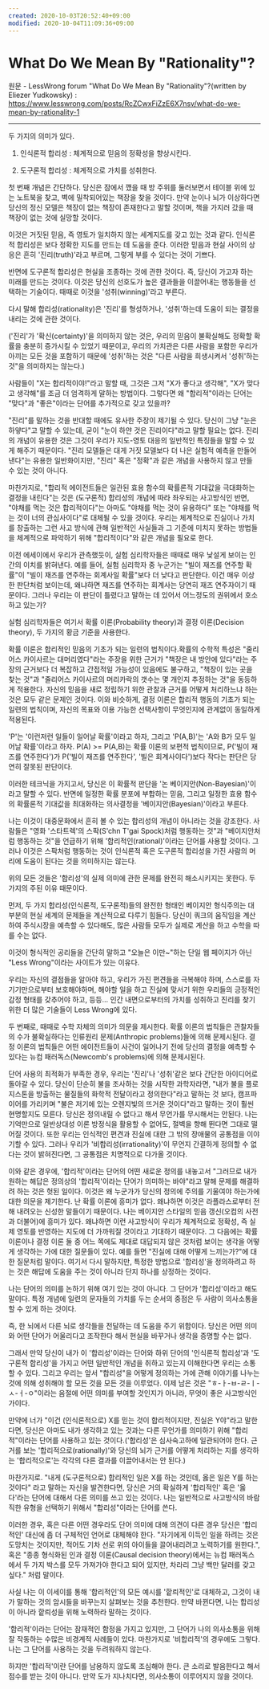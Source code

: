 ```yaml
---
created: 2020-10-03T20:52:40+09:00
modified: 2020-10-04T11:09:36+09:00
---
```


# What Do We Mean By "Rationality"?

원문 - LessWrong forum "What Do We Mean By "Rationality"?(written by Eliezer Yudkowsky) : https://www.lesswrong.com/posts/RcZCwxFiZzE6X7nsv/what-do-we-mean-by-rationality-1

-----------------

 
두 가지의 의미가 있다.

1. 인식론적 합리성 : 체계적으로 믿음의 정확성을 향상시킨다.

2. 도구론적 합리성 : 체계적으로 가치를 성취한다.

첫 번째 개념은 간단하다. 당신은 잠에서 깼을 때 방 주위를 둘러보면서 테이블 위에 있는 노트북을 찾고, 벽에 밀착되어있는 책장을 찾을 것이다. 만약 눈이나 뇌가 이상하다면 당신의 정신 모델은 책장이 없는 책장이 존재한다고 말할 것이며, 책을 가지러 갔을 때 책장이 없는 것에 실망할 것이다.

이것은 거짓된 믿음, 즉 영토가 일치하지 않는 세계지도를 갖고 있는 것과 같다. 인식론적 합리성은 보다 정확한 지도를 만드는 데 도움을 준다. 이러한 믿음과 현실 사이의 상응은 흔히 '진리(truth)'라고 부르며, 그렇게 부를 수 있다는 것이 기쁘다.

반면에 도구론적 합리성은 현실을 조종하는 것에 관한 것이다. 즉, 당신이 가고자 하는 미래를 만드는 것이다. 이것은 당신의 선호도가 높은 결과들을 이끌어내는 행동들을 선택하는 기술이다. 때때로 이것을 '성취(winning)'라고 부른다.

다시 말해 합리성(rationality)은 '진리'를 형성하거나, '성취'하는데 도움이 되는 결정을 내리는 것에 관한 것이다.

('진리'가 '확신(certainty)'을 의미하지 않는 것은, 우리의 믿음이 불확실해도 정확할 확률을 충분히 증가시킬 수 있었기 때문이고, 우리의 가치관은 다른 사람을 포함한 우리가 아끼는 모든 것을 포함하기 때문에 '성취'하는 것은 "다른 사람을 희생시켜서 '성취'하는 것"을 의미하지는 않는다.)

사람들이 "X는 합리적이야!"라고 말할 때, 그것은 그저 "X가 좋다고 생각해", "X가 맞다고 생각해"를 조금 더 엄격하게 말하는 방법이다. 그렇다면 왜 "합리적"이라는 단어는 "맞다"과 "좋은"이라는 단어를 추가적으로 갖고 있을까?

"진리"를 말하는 것을 반대할 때에도 유사한 주장이 제기될 수 있다. 당신이 그냥 "눈은 하얗다"고 말할 수 있는데, 굳이 "눈이 하얀 것은 진리이다"라고 말할 필요는 없다. 진리의 개념이 유용한 것은 그것이 우리가 지도-영토 대응의 일반적인 특징들을 말할 수 있게 해주기 때문이다. "진리 모델들은 대게 거짓 모델보다 더 나은 실험적 예측을 만들어낸다"는 유용한 일반화이지만, "진리" 혹은 "정확"과 같은 개념을 사용하지 않고 만들 수 있는 것이 아니다.

마찬가지로, "합리적 에이전트들은 일관된 효용 함수의 확률론적 기대값을 극대화하는 결정을 내린다"는 것은 (도구론적) 합리성의 개념에 따라 좌우되는 사고방식인 반면, "야채를 먹는 것은 합리적이다"는 아마도 "야채를 먹는 것이 유용하다" 또는 "야채를 먹는 것이 너의 관심사이다"로 대체될 수 있을 것이다. 우리는 체계적으로 진실이나 가치를 창출하는 그런 사고 방식에 관해 일반적인 사실들과 그 기준에 미치지 못하는 방법들을 체계적으로 파악하기 위해 "합리적이다"와 같은 개념을 필요로 한다.

이전 에세이에서 우리가 관측했듯이, 실험 심리학자들은 때때로 매우 낯설게 보이는 인간의 이치를 밝혀낸다. 예를 들어, 실험 심리학자 중 누군가는 "빌이 재즈를 연주할 확률"이 "빌이 재즈를 연주하는 회계사일 확률"보다 더 낮다고 판단한다. 이건 매우 이상한 판단처럼 보이는데, 왜냐하면 재즈를 연주하는 회계사는 당연히 재즈 연주자이기 때문이다. 그러나 우리는 이 판단이 틀렸다고 말하는 데 있어서 어느정도의 권위에서 호소하고 있는가?

실험 심리학자들은 여기서 확률 이론(Probability theory)과 결정 이론(Decision theory), 두 가지의 황금 기준을 사용한다.

확률 이론은 합리적인 믿음의 기초가 되는 일련의 법칙이다.확률의 수학적 특성은 "줄리어스 카이사르는 대머리였다"라는 주장을 위한 근거가 "책장은 내 방안에 있다"라는 주장의 근거보다 더 복잡하고 간접적일 가능성이 있음에도 불구하고, "책장이 있는 곳을 찾는 것"과 "줄리어스 카이사르의 머리카락의 갯수는 몇 개인지 추정하는 것"을 동등하게 적용한다. 자신의 믿음을 새로 정립하기 위한 관찰과 근거를 어떻게 처리하느냐 하는 것은 모두 같은 문제인 것이다. 이와 비슷하게, 결정 이론은 합리적 행동의 기초가 되는 일련의 법칙이며, 자신의 목표와 이용 가능한 선택사항이 무엇인지에 관계없이 동일하게 적용된다.

'P'는 '이런저런 일들이 일어날 확률'이라고 하자, 그리고 'P(A,B)'는 'A와 B가 모두 일어날 확률'이라고 하자. P(A) >= P(A,B)는 확률 이론의 보편적 법칙이므로, P('빌이 재즈를 연주한다')가 P('빌이 재즈를 연주한다', '빌은 회계사이다')보다 작다는 판단은 당연히 잘못된 판단이다.

이러한 테크닉을 가지고서, 당신은 이 확률적 판단을 '논 베이지안(Non-Bayesian)'이라고 말할 수 있다. 반면에 일정한 확률 분포에 부합하는 믿음, 그리고 일정한 효용 함수의 확률론적 기대값을 최대화하는 의사결정을 '베이지안(Bayesian)'이라고 부른다.

나는 이것이 대중문화에서 흔히 볼 수 있는 합리성의 개념이 아니라는 것을 강조한다. 사람들은 "영화 '스타트렉'의 스팍(S'chn T'gai Spock)처럼 행동하는 것"과 "베이지안처럼 행동하는 것"을 언급하기 위해 '합리적인(rational)'이라는 단어를 사용할 것이다. 그러나 이것은 스팍처럼 행동하는 것이 인식론적 혹은 도구론적 합리성을 가진 사람의 머리에 도움이 된다는 것을 의미하지는 않는다.

위의 모든 것들은 '합리성'의 실제 의미에 관한 문제를 완전히 해소시키지는 못한다. 두 가지의 주된 이유 때문이다.

먼저, 두 가지 합리성(인식론적, 도구론적)들의 완전한 형태인 베이지안 형식주의는 대부분의 현실 세계의 문제들을 계산적으로 다루기 힘들다. 당신이 쿼크의 움직임을 계산하여 주식시장을 예측할 수 있다해도, 많은 사람들 모두가 실제로 계산을 하고 수학을 따를 수는 없다.

이것이 형식적인 공리들을 간단히 말하고 "오늘은 이만~"하는 단일 웹 페이지가 아닌 "Less Wrong"이라는 사이트가 있는 이유다.

우리는 자신의 결점들을 알아야 하고, 우리가 가진 편견들을 극복해야 하며, 스스로를 자기기만으로부터 보호해야하며, 해야할 일을 하고 진실에 맞서기 위한 우리들의 긍정적인 감정 형태를 갖추어야 하고, 등등... 인간 내면으로부터의 가치를 성취하고 진리를 찾기 위한 더 많은 기술들이 Less Wrong에 있다.

두 번째로, 때때로 수학 자체의 의미가 의문을 제시한다. 확률 이론의 법칙들은 관찰자들의 수가 불확실하다는 인류원리 문제(Anthropic problems)들에 의해 문제시된다. 결정 이론의 법칙들은 어떤 에이전트들이 사건이 일어나기 전에 당신의 결정을 예측할 수 있다는 뉴컴 패러독스(Newcomb's problems)에 의해 문제시된다.

단어 사용의 최적화가 부족한 경우, 우리는 '진리'나 '성취'같은 보다 간단한 아이디어로 돌아갈 수 있다. 당신이 단순히 불을 조사하는 것을 시작한 과학자라면, "내가 불을 플로지스톤을 방출하는 물질들의 화학적 전달이라고 정의한다"라고 말하는 것 보다, 캠프파이어를 가리키며 "불은 저기에 있는 오렌지빛의 뜨거운 것이다"라고 말하는 것이 훨씬 현명할지도 모른다. 당신은 정의내릴 수 없다고 해서 무언가를 무시해서는 안된다. 나는 기억만으로 일반상대성 이론 방정식을 활용할 수 없어도, 절벽을 향해 뛴다면  그대로 떨어질 것이다. 또한 우리는 인식적인 편견과 진실에 대한 그 밖의 장애물의 공통점을 이야기할 수 있다. 그러나 우리가 '비합리성(irrationality)'이 무언지 간결하게 정의할 수 없다는 것이 밝혀진다면, 그 공통점은 치명적으로 다가올 것이다.

이와 같은 경우에, '합리적'이라는 단어의 어떤 새로운 정의를 내놓고서 "그러므로 내가 원하는 해답은 정의상의 '합리적'이라는 단어가 의미하는 바야"라고 말해 문제를 해결하려 하는 것은 헛된 일이다. 이것은 왜 누군가가 당신의 정의에 주의를 기울여야 하는가에 대한 의문을 제기한다. 난 확률 이론에 흥미가 없다. 왜냐하면 이것은 라플라스로부터 전해 내려오는 신성한 말들이기 때문이다. 나는 베이지안 스타일의 믿음 갱신(오컴의 사전과 더불어)에 흥미가 있다. 왜냐하면 이런 사고방식이 우리가 체계적으로 정확성, 즉 실제 영토를 반영하는 지도에 더 가까워질 것이라고 기대하기 때문이다. 그 다음에는 확률 이론이나 결정 이론 둘 중 어느 쪽에도 제대로 대답되지 않은 것처럼 보이는 생각을 어떻게 생각하는 가에 대한 질문들이 있다. 예를 들면 "진실에 대해 어떻게 느끼는가?"에 대한 질문처럼 말이다. 여기서 다시 말하지만, 특정한 방법으로 '합리성'을 정의하려고 하는 것은 해답에 도움을 주는 것이 아니라 단지 하나를 상정하는 것이다.

나는 단어의 의미를 논하기 위해 여기 있는 것이 아니다. 그 단어가 '합리성'이라고 해도 말이다. 특정 개념에 일련의 문자들의 가치를 두는 순서의 중점은 두 사람이 의사소통을 할 수 있게 하는 것이다.

즉, 한 뇌에서 다른 뇌로 생각들을 전달하는 데 도움을 주기 위함이다. 당신은 어떤 의미와 어떤 단어가 어울리다고 조작한다 해서 현실을 바꾸거나 생각을 증명할 수는 없다.

그래서 만약 당신이 내가 이 '합리성'이라는 단어와 하위 단어의 '인식론적 합리성'과 '도구론적 합리성'을 가지고 어떤 일반적인 개념을 취하고 있는지 이해한다면 우리는 소통할 수 있다. 그리고 우리는 앞서 "합리성"을 어떻게 정의하는 가에 관해 이야기를 나누는 것에 의해 성취해야 할 모든 것을 모든 것을 이루었다. 이제 남은 것은 "ㅎ-ㅏ-ㅂ-ㄹ-ㅣ-ㅅ-ㅓ-ㅇ"이라는 음절에 어떤 의미를 부여할 것인지가 아니라, 무엇이 좋은 사고방식인가이다.

만약에 너가 "이건 (인식론적으로) X를 믿는 것이 합리적이지만, 진실은 Y야"라고 말한다면, 당신은 아마도 내가  생각하고 있는 것과는 다른 무언가를 의미하기 위해 "합리적"이라는 단어를 사용하고 있는 것이다.('합리성'은 심사숙고하에 일관되어야 한다. 근거를 보는 '합리적으로(rationally)'와 당신의 뇌가 근거를 어떻게 처리하는 지를 생각하는 '합리적으로'는 각각의 다른 결과를 이끌어내서는 안 된다.)

마찬가지로. "내게 (도구론적으로) 합리적인 일은 X를 하는 것인데, 옳은 일은 Y를 하는 것이다" 라고 말하는 자신을 발견한다면, 당신은 거의 확실하게 '합리적인' 혹은 '옳다'라는 단어에 대해서 다른 의미를 쓰고 있는 것이다. 나는 일반적으로 사고방식의 바람직한 유형을 선택하기 위해서 "합리성"이라는 단어를 쓴다. 

이러한 경우, 혹은 다른 어떤 경우라도 단어 의미에 대해 의견이 다른 경우 당신은 '합리적인' 대신에 좀 더 구체적인 언어로 대체해야 한다. "자기에게 이득인 일을 하려는 것은 도망치는 것이지만, 적어도 기차 선로 위의 아이들을 끌어내리려고 노력하기를 원한다.", 혹은 "종종 형식화된 인과 결정 이론(Causal decision theory)에서는 뉴컴  패러독스에서 두 가지 박스를 모두 가져가야 한다고 되어 있지만, 차라리 그냥 백만 달러를 갖고 싶다." 처럼 말이다.

사실 나는 이 이세이를 통해 '합리적인'의 모든 예시를 '핱릐적인'로 대체하고, 그것이 내가 말하는 것의 암시들을 바꾸는지 살펴보는 것을 추천한다. 만약 바뀐다면, 나는 합리성이 아니라 핱릐성을 위해 노력하라 말하는 것이다.

'합리적'이라는 단어는 잠재적인 함정을 가지고 있지만, 그 단어가 나의 의사소통을 위해 잘 작동하는 수많은 비경계적 사례들이 있다. 마찬가지로 '비합리적'의 경우에도 그렇다. 나는 그 단어를 사용하는 것을 두려워하지 않는다.

하지만 '합리적'이란 단어를 남용하지 않도록 조심해야 한다.  큰 소리로 발음한다고 해서 점수를 받는 것이 아니다. 만약 도가 지나치다면, 의사소통이 이루어지지 않을 것이다.